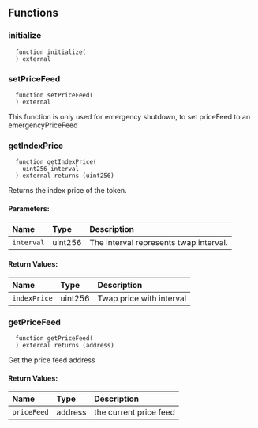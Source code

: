 
## Functions
### initialize
```solidity
  function initialize(
  ) external
```




### setPriceFeed
```solidity
  function setPriceFeed(
  ) external
```

This function is only used for emergency shutdown, to set priceFeed to an emergencyPriceFeed


### getIndexPrice
```solidity
  function getIndexPrice(
    uint256 interval
  ) external returns (uint256)
```
Returns the index price of the token.


#### Parameters:
| Name                           | Type          | Description                                                                  |
| :----------------------------- | :------------ | :--------------------------------------------------------------------------- |
|`interval` | uint256 | The interval represents twap interval.

#### Return Values:
| Name                           | Type          | Description                                                                  |
| :----------------------------- | :------------ | :--------------------------------------------------------------------------- |
|`indexPrice` | uint256 | Twap price with interval
### getPriceFeed
```solidity
  function getPriceFeed(
  ) external returns (address)
```
Get the price feed address



#### Return Values:
| Name                           | Type          | Description                                                                  |
| :----------------------------- | :------------ | :--------------------------------------------------------------------------- |
|`priceFeed` | address | the current price feed

